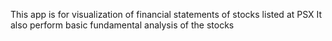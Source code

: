 This app is for visualization of financial statements of stocks listed at PSX
It also perform basic fundamental analysis of the stocks
